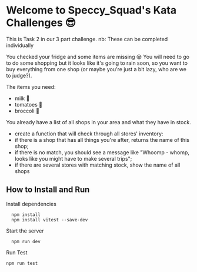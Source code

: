# Welcome to Speccy_Squad's Kata Challenges 😎
This is Task 2 in our 3 part challenge.
nb: These can be completed individually

You checked your fridge and some items are missing 😪 You will need to go to do some shopping but it looks like it's going to rain soon, so you want to buy everything from one shop (or maybe you're just a bit lazy, who are we to judge?). 

The items you need: 
- milk 🥛
- tomatoes 🍅
- broccoli 🥦

You already have a list of all shops in your area and what they have in stock.
- create a function that will check through all stores' inventory:
- if there is a shop that has all things you're after, returns the name of this shop;
- if there is no match, you should see a message like "Whoomp - whomp, looks like you might have to make several trips";
- if there are several stores with matching stock, show the name of all shops


## How to Install and Run

Install dependencies
```
  npm install
  npm install vitest --save-dev
```
Start the server
```
  npm run dev
```
Run Test
```
npm run test
```
